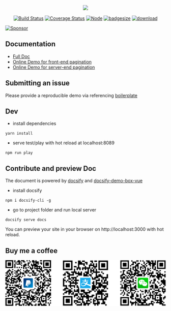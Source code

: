 <p align="center"><a href="https://github.com/njleonzhang/vue-data-tables" target="_blank"><img width="100"src="https://njleonzhang.github.io/vue-data-tables/_media/icon.svg"></a></p>

<p align="center">
  <a href="https://travis-ci.org/njleonzhang/vue-data-tables" target="_blank"><img src="https://travis-ci.org/njleonzhang/vue-data-tables.svg?branch=master" alt="Build Status"></a>
  <a href="https://coveralls.io/github/njleonzhang/vue-data-tables?branch=master" target="_blank"><img src='https://coveralls.io/repos/github/njleonzhang/vue-data-tables/badge.svg?branch=master' alt='Coverage Status' /></a>
  <a href="https://www.npmjs.com/package/vue-data-tables" target="_blank"><img src='https://img.shields.io/npm/v/vue-data-tables.svg' alt='Node' /></a>
  <a href="https://github.com/njleonzhang/vue-data-tables" target="_blank"><img src='http://img.badgesize.io/https://unpkg.com/vue-data-tables?compression=gzip' alt='badgesize' /></a>
  <a href="https://github.com/njleonzhang/vue-data-tables" target="_blank"><img src='https://img.shields.io/npm/dm/vue-data-tables.svg' alt='download' /></a>
</p>

<a target='_blank' rel='nofollow' href='https://app.codesponsor.io/link/ihaq87AknxR2SsuxcHraNiGz/njleonzhang/vue-data-tables'>
  <img alt='Sponsor' width='888' height='68' src='https://app.codesponsor.io/embed/ihaq87AknxR2SsuxcHraNiGz/njleonzhang/vue-data-tables.svg' />
</a>

## Documentation
* [Full Doc](https://njleonzhang.github.io/vue-data-tables)
* [Online Demo for front-end pagination](http://jsfiddle.net/zpczjl/9tp3z4bn/)
* [Online Demo for server-end pagination](https://jsfiddle.net/zpczjl/xboja87c/)

## Submitting an issue
Please provide a reproducible demo via referencing [boilerplate](http://jsfiddle.net/zpczjl/9tp3z4bn/)

## Dev

* install dependencies

```
yarn install
```

* serve test/play with hot reload at localhost:8089

```
npm run play
```

## Contribute and preview Doc
The document is powered by [docsify](https://docsify.js.org/#/) and [docsify-demo-box-vue](https://njleonzhang.github.io/docsify-demo-box-vue/#/)

* install docsify
```
npm i docsify-cli -g
```

* go to project folder and run local server
```
docsify serve docs
```
You can preview your site in your browser on http://localhost:3000 with hot reload.

## Buy me a coffee

<p align="center">
  <a target='_blank' rel='nofollow' href='https://www.paypal.me/njleon?yours=true'>
  <img width='650' src="_media/all.png">
</p>

